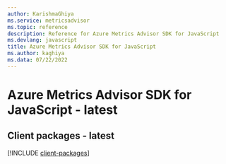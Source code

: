 ```yaml
---
author: KarishmaGhiya
ms.service: metricsadvisor
ms.topic: reference
description: Reference for Azure Metrics Advisor SDK for JavaScript
ms.devlang: javascript
title: Azure Metrics Advisor SDK for JavaScript
ms.author: kaghiya
ms.data: 07/22/2022
---
```

# Azure Metrics Advisor SDK for JavaScript - latest

## Client packages - latest
[!INCLUDE [client-packages](metrics-advisor-client-index.md)]